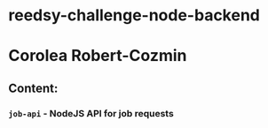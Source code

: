 # reedsy-challenge-node-backend
# Corolea Robert-Cozmin


## Content:

### `job-api` - NodeJS API for job requests
